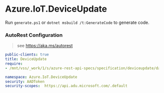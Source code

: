 # Azure.IoT.DeviceUpdate

Run `generate.ps1` or `dotnet msbuild /t:GenerateCode` to generate code.

### AutoRest Configuration
> see https://aka.ms/autorest

``` yaml
public-clients: true
title: DeviceUpdate
require:
- /mnt/vss/_work/1/s/azure-rest-api-specs/specification/deviceupdate/data-plane/readme.md

namespace: Azure.IoT.DeviceUpdate
security: AADToken
security-scopes:  https://api.adu.microsoft.com/.default
```


